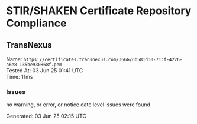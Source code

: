 # STIR/SHAKEN Certificate Repository Compliance

## TransNexus

Name: `https://certificates.transnexus.com/366G/6b581d30-71cf-4226-a6e8-135be930868f.pem`\
Tested At: 03 Jun 25 01:41 UTC\
Time: 11ms

### Issues

no warning, or error, or notice date level issues were found

Generated: 03 Jun 25 02:15 UTC